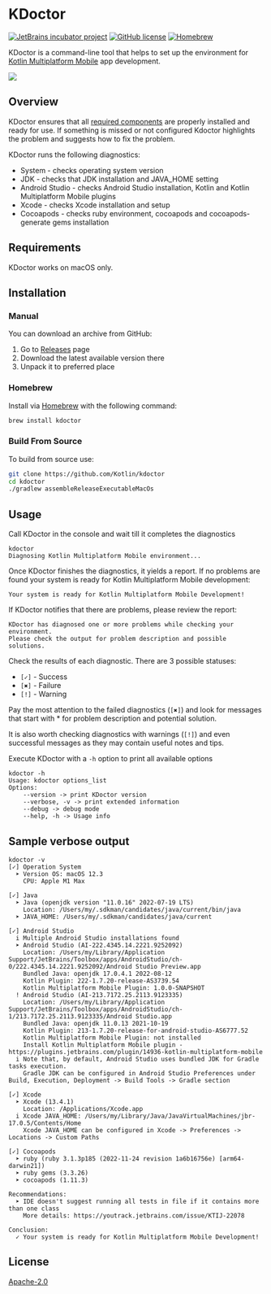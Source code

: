 # KDoctor
[![JetBrains incubator project](https://jb.gg/badges/incubator.svg)](https://confluence.jetbrains.com/display/ALL/JetBrains+on+GitHub)
[![GitHub license](https://img.shields.io/badge/license-Apache%20License%202.0-blue.svg?style=flat)](https://www.apache.org/licenses/LICENSE-2.0)
[![Homebrew](https://badgen.net/homebrew/v/kdoctor)](https://formulae.brew.sh/formula/kdoctor)

KDoctor is a command-line tool that helps to set up the environment for [Kotlin Multiplatform Mobile](https://kotlinlang.org/lp/mobile/) app development.

![](https://github.com/Kotlin/kdoctor/raw/master/img/screen_1.jpg)

## Overview
KDoctor ensures that all [required components](https://kotlinlang.org/docs/kmm-setup.html) are properly installed and ready for use.
If something is missed or not configured Kdoctor highlights the problem and suggests how to fix the problem. 

KDoctor runs the following diagnostics:
* System - checks operating system version
* JDK - checks that JDK installation and JAVA_HOME setting
* Android Studio - checks Android Studio installation, Kotlin and Kotlin Multiplatform Mobile plugins 
* Xcode - checks Xcode installation and setup
* Cocoapods - checks ruby environment, cocoapods and cocoapods-generate gems installation

## Requirements

KDoctor works on macOS only.

## Installation

### Manual

You can download an archive from GitHub:
1. Go to [Releases](https://github.com/Kotlin/kdoctor/releases) page
2. Download the latest available version there
3. Unpack it to preferred place

### Homebrew

Install via [Homebrew](https://brew.sh/) with the following command:
```bash
brew install kdoctor
```

### Build From Source

To build from source use:
```bash
git clone https://github.com/Kotlin/kdoctor
cd kdoctor
./gradlew assembleReleaseExecutableMacOs
```

## Usage

Call KDoctor in the console and wait till it completes the diagnostics 

```
kdoctor
Diagnosing Kotlin Multiplatform Mobile environment...
```

Once KDoctor finishes the diagnostics, it yields a report.  If no problems are found your system is ready for Kotlin Multiplatform Mobile development:

```
Your system is ready for Kotlin Multiplatform Mobile Development!
```

If KDoctor notifies that there are problems, please review the report:

```
KDoctor has diagnosed one or more problems while checking your environment.
Please check the output for problem description and possible solutions.
```

Check the results of each diagnostic. There are 3 possible statuses:
* `[✓]` - Success
* `[✖]` - Failure
* `[!]` - Warning

Pay the most attention to the failed diagnostics (`[✖]`) and look for messages that start with * for problem description and potential solution. 

It is also worth checking diagnostics with warnings (`[!]`) and even successful messages as they may contain useful notes and tips.

Execute KDoctor with a `-h` option to print all available options

```
kdoctor -h                            
Usage: kdoctor options_list
Options: 
    --version -> print KDoctor version 
    --verbose, -v -> print extended information 
    --debug -> debug mode 
    --help, -h -> Usage info 
```

## Sample verbose output

```
kdoctor -v
[✓] Operation System
  ➤ Version OS: macOS 12.3
    CPU: Apple M1 Max

[✓] Java
  ➤ Java (openjdk version "11.0.16" 2022-07-19 LTS)
    Location: /Users/my/.sdkman/candidates/java/current/bin/java
  ➤ JAVA_HOME: /Users/my/.sdkman/candidates/java/current

[✓] Android Studio
  i Multiple Android Studio installations found
  ➤ Android Studio (AI-222.4345.14.2221.9252092)
    Location: /Users/my/Library/Application Support/JetBrains/Toolbox/apps/AndroidStudio/ch-0/222.4345.14.2221.9252092/Android Studio Preview.app
    Bundled Java: openjdk 17.0.4.1 2022-08-12
    Kotlin Plugin: 222-1.7.20-release-AS3739.54
    Kotlin Multiplatform Mobile Plugin: 1.0.0-SNAPSHOT
  ! Android Studio (AI-213.7172.25.2113.9123335)
    Location: /Users/my/Library/Application Support/JetBrains/Toolbox/apps/AndroidStudio/ch-1/213.7172.25.2113.9123335/Android Studio.app
    Bundled Java: openjdk 11.0.13 2021-10-19
    Kotlin Plugin: 213-1.7.20-release-for-android-studio-AS6777.52
    Kotlin Multiplatform Mobile Plugin: not installed
    Install Kotlin Multiplatform Mobile plugin - https://plugins.jetbrains.com/plugin/14936-kotlin-multiplatform-mobile
  i Note that, by default, Android Studio uses bundled JDK for Gradle tasks execution.
    Gradle JDK can be configured in Android Studio Preferences under Build, Execution, Deployment -> Build Tools -> Gradle section

[✓] Xcode
  ➤ Xcode (13.4.1)
    Location: /Applications/Xcode.app
  i Xcode JAVA_HOME: /Users/my/Library/Java/JavaVirtualMachines/jbr-17.0.5/Contents/Home
    Xcode JAVA_HOME can be configured in Xcode -> Preferences -> Locations -> Custom Paths

[✓] Cocoapods
  ➤ ruby (ruby 3.1.3p185 (2022-11-24 revision 1a6b16756e) [arm64-darwin21])
  ➤ ruby gems (3.3.26)
  ➤ cocoapods (1.11.3)

Recommendations:
  ➤ IDE doesn't suggest running all tests in file if it contains more than one class
    More details: https://youtrack.jetbrains.com/issue/KTIJ-22078

Conclusion:
  ✓ Your system is ready for Kotlin Multiplatform Mobile Development!
```

## License
[Apache-2.0](https://github.com/Kotlin/kdoctor/blob/master/LICENSE)
